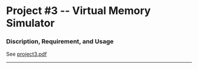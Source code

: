 # Project #3 -- Virtual Memory Simulator
### Discription, Requirement, and Usage ###

See [project3.pdf](https://github.com/faw21/Operating-System-Projects/blob/master/Project3/project3.pdf)

---
